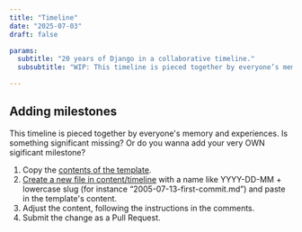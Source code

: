 ```yaml
---
title: "Timeline"
date: "2025-07-03"
draft: false

params:
  subtitle: "20 years of Django in a collaborative timeline."
  subsubtitle: "WIP: This timeline is pieced together by everyone’s memory and experiences. Is something significant missing? Or do you wanna add your very OWN sigificant milestone?"

---
```


## Adding milestones

This timeline is pieced together by everyone's memory and experiences.
Is something significant missing? Or do you wanna add your very OWN sigificant milestone?

1. Copy the [contents of the template](https://raw.githubusercontent.com/django/birthday20/refs/heads/main/content/timeline/00_template.md).
2. [Create a new file in content/timeline](https://github.com/django/birthday20/new/main/content/timeline) with a name like YYYY-DD-MM + lowercase slug (for instance “2005-07-13-first-commit.md”) and paste in the template's content.
3. Adjust the content, following the instructions in the comments.
4. Submit the change as a Pull Request.

